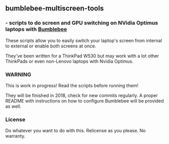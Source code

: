 ## bumblebee-multiscreen-tools
### - scripts to do screen and GPU switching on NVidia Optimus laptops with [Bumblebee](https://github.com/Bumblebee-Project/Bumblebee)

These scripts allow you to easily switch your laptop's screen from internal to external or enable both screens at once.

They've been written for a ThinkPad W530 but may work with a lot other ThinkPads or even non-Lenovo laptops with Nvidia Optimus.

### WARNING

This is work in progress! Read the scripts before running them!

They will be finished in 2018, check for new commits regularly.
A proper README with instructions on how to configure Bumblebee will be provided as well.

### License

Do whatever you want to do with this. Relicense as you please. No warranty.
